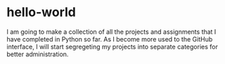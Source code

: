 # hello-world

I am going to make a collection of all the projects and assignments that I have completed in Python so far.
As I become more used to the GitHub interface, I will start segregeting my projects into separate categories 
for better administration.
